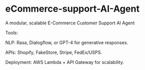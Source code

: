 # eCommerce-support-AI-Agent
A modular, scalable E-Commerce Customer Support AI Agent


Tools:

NLP: Rasa, Dialogflow, or GPT-4 for generative responses.

APIs: Shopify, FakeStore, Stripe, FedEx/USPS.

Deployment: AWS Lambda + API Gateway for scalability.
